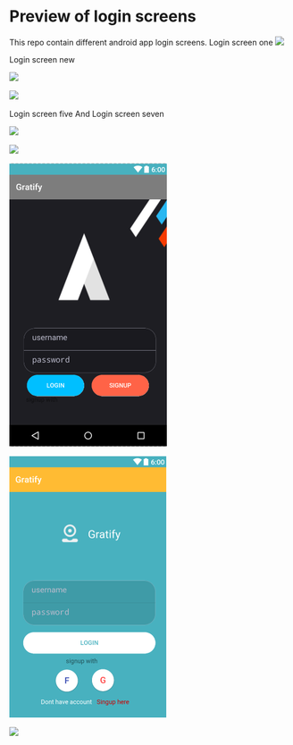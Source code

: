 # Preview of login screens 

This repo contain different android app login screens. 
Login screen one
![](https://github.com/balaraju1278/Login_Screen_one/blob/master/Screenshot_20170920_194508.png)



Login screen new







![](https://github.com/balaraju1278/Login_Screens/blob/master/Login_Screen_new/signup.PNG)




![](https://github.com/balaraju1278/Login_Screens/blob/master/Login_Screen_new/login_preview.PNG)

Login screen five   And                            Login screen seven


![](https://github.com/balaraju1278/Login_Screens/blob/master/Login_screen5/login_screen.PNG)








![](https://github.com/balaraju1278/Login_Screens/blob/master/new_login_screen7/login_Screen.PNg)

![](https://github.com/balaraju1278/Android_Login_Screens/blob/master/login_screen_9/new_screen_9.PNG)





![](https://github.com/balaraju1278/Android_Login_Screens/blob/master/login_screen_8/login_screnn_8.PNG)







![](https://github.com/balaraju1278/Login_Screens/blob/master/login.PNG)


